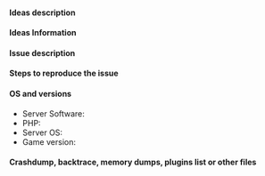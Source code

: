 <!--- READ THE FOLLOWING CAREFULLY BEFORE OPENING THIS TICKET.
- Make sure you are using a build from the MASTER branch. Issues relating to non-production builds will be closed.
- SEARCH EXISTING ISSUES before you open a new one.Duplicate issues will be treated as spam and dealt with accordingly.
- Issues not following this template will also be closed as spam. If you do not supply the information we ask for then your issue cannot be resolved.
- We DO NOT provide support for issues relating to 3rd-party mods or modded plugins in any way, shape or form. Genisy.Issues submitted relating to modded clients will be treated as spam and dealt with accordingly.
- Repeated spamming will result in a ban. You have been warned!
-->

#### Ideas description
<!--- Write a short description about the ideas -->

#### Ideas Information
<!--- Write a full description about the ideas -->

#### Issue description
<!--- Write a short description about the issue -->

#### Steps to reproduce the issue
<!--- Help us find the problem by adding steps to reproduce the issue -->

#### OS and versions
<!---
If the version is invalid, the issue will be CLOSED
-->
* Server Software:
* PHP:
* Server OS:
* Game version: 

#### Crashdump, backtrace, memory dumps, plugins list or other files
<!--- Paste in the below block -->
```
```
